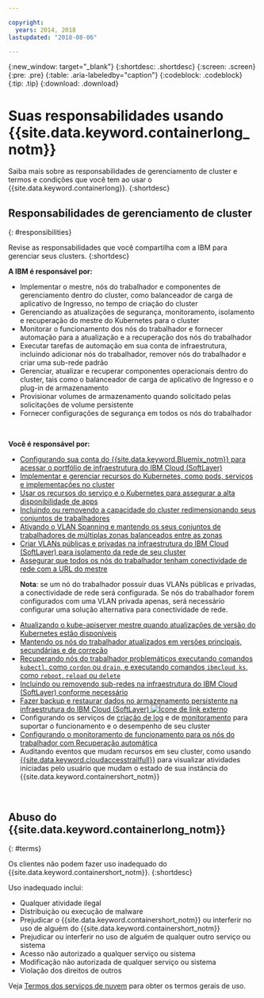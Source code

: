 ```yaml
---

copyright:
  years: 2014, 2018
lastupdated: "2018-08-06"

---
```


{:new_window: target="_blank"}
{:shortdesc: .shortdesc}
{:screen: .screen}
{:pre: .pre}
{:table: .aria-labeledby="caption"}
{:codeblock: .codeblock}
{:tip: .tip}
{:download: .download}



# Suas responsabilidades usando {{site.data.keyword.containerlong_notm}}
Saiba mais sobre as responsabilidades de gerenciamento de cluster e termos e condições que você tem ao usar o {{site.data.keyword.containerlong}}.
{:shortdesc}

## Responsabilidades de gerenciamento de cluster
{: #responsibilities}

Revise as responsabilidades que você compartilha com a IBM para gerenciar seus clusters.
{:shortdesc}

**A IBM é responsável por:**

- Implementar o mestre, nós do trabalhador e componentes de gerenciamento dentro do cluster, como balanceador de carga de aplicativo de Ingresso, no tempo de criação do cluster
- Gerenciando as atualizações de segurança, monitoramento, isolamento e recuperação do mestre do Kubernetes para o cluster
- Monitorar o funcionamento dos nós do trabalhador e fornecer automação para a atualização e a recuperação dos nós do trabalhador
- Executar tarefas de automação em sua conta de infraestrutura, incluindo adicionar nós do trabalhador, remover nós do trabalhador e criar uma sub-rede padrão
- Gerenciar, atualizar e recuperar componentes operacionais dentro do cluster, tais como o balanceador de carga de aplicativo de Ingresso e o plug-in de armazenamento
- Provisionar volumes de armazenamento quando solicitado pelas solicitações de volume persistente
- Fornecer configurações de segurança em todos os nós do trabalhador

</br>

**Você é responsável por:**

- [Configurando sua conta do {{site.data.keyword.Bluemix_notm}} para acessar o portfólio de infraestrutura do IBM Cloud (SoftLayer)](cs_troubleshoot_clusters.html#cs_credentials)
- [Implementar e gerenciar recursos do Kubernetes, como pods, serviços e implementações no cluster](cs_app.html#app_cli)
- [Usar os recursos do serviço e o Kubernetes para assegurar a alta disponibilidade de apps](cs_app.html#highly_available_apps)
- [Incluindo ou removendo a capacidade do cluster redimensionando seus conjuntos de trabalhadores](cs_clusters.html#add_workers)
- [Ativando o VLAN Spanning e mantendo os seus conjuntos de trabalhadores de múltiplas zonas balanceados entre as zonas](cs_clusters.html#ha_clusters)
- [Criar VLANs públicas e privadas na infraestrutura do IBM Cloud (SoftLayer) para isolamento da rede de seu cluster](/docs/infrastructure/vlans/getting-started.html#getting-started-with-vlans)
- [Assegurar que todos os nós do trabalhador tenham conectividade de rede com a URL do mestre](cs_firewall.html#firewall) <p>**Nota**: se um nó do trabalhador possuir duas VLANs públicas e privadas, a conectividade de rede será configurada. Se nós do trabalhador forem configurados com uma VLAN privada apenas, será necessário configurar uma solução alternativa para conectividade de rede. </p>
- [Atualizando o kube-apiserver mestre quando atualizações de versão do Kubernetes estão disponíveis](cs_cluster_update.html#master)
- [Mantendo os nós do trabalhador atualizados em versões principais, secundárias e de correção](cs_cluster_update.html#worker_node)
- [Recuperando nós do trabalhador problemáticos executando comandos `kubectl`, como `cordon` ou `drain`, e executando comandos `ibmcloud ks`, como `reboot`, `reload` ou `delete`](cs_cli_reference.html#cs_worker_reboot)
- [Incluindo ou removendo sub-redes na infraestrutura do IBM Cloud (SoftLayer) conforme necessário](cs_subnets.html#subnets)
- [Fazer backup e restaurar dados no armazenamento persistente na infraestrutura do IBM Cloud (SoftLayer) ![Ícone de link externo](../icons/launch-glyph.svg "Ícone de link externo")](../services/RegistryImages/ibm-backup-restore/index.html)
- Configurando os serviços de [criação de log](cs_health.html#logging) e de [monitoramento](cs_health.html#view_metrics) para suportar o funcionamento e o desempenho de seu cluster
- [Configurando o monitoramento de funcionamento para os nós do trabalhador com Recuperação automática](cs_health.html#autorecovery)
- Auditando eventos que mudam recursos em seu cluster, como usando [{{site.data.keyword.cloudaccesstrailfull}}](cs_at_events.html#at_events) para visualizar atividades iniciadas pelo usuário que mudam o estado de sua instância do {{site.data.keyword.containershort_notm}}

<br />


## Abuso do {{site.data.keyword.containerlong_notm}}
{: #terms}

Os clientes não podem fazer uso inadequado do {{site.data.keyword.containershort_notm}}.
{:shortdesc}

Uso inadequado inclui:

*   Qualquer atividade ilegal
*   Distribuição ou execução de malware
*   Prejudicar o {{site.data.keyword.containershort_notm}} ou interferir no
uso de alguém do {{site.data.keyword.containershort_notm}}
*   Prejudicar ou interferir no uso de alguém de qualquer outro serviço ou sistema
*   Acesso não autorizado a qualquer serviço ou sistema
*   Modificação não autorizada de qualquer serviço ou sistema
*   Violação dos direitos de outros


Veja [Termos dos serviços
de nuvem](https://console.bluemix.net/docs/overview/terms-of-use/notices.html#terms) para obter os termos gerais de uso.

